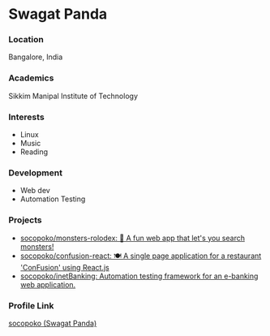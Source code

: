 # Swagat Panda

### Location

Bangalore, India

### Academics

Sikkim Manipal Institute of Technology

### Interests

- Linux
- Music
- Reading

### Development

- Web dev
- Automation Testing

### Projects

- [socopoko/monsters-rolodex: 👹 A fun web app that let's you search monsters!](https://github.com/socopoko/monsters-rolodex)
- [socopoko/confusion-react: 🍽 A single page application for a restaurant 'ConFusion' using React.js](https://github.com/socopoko/confusion-react)
- [socopoko/inetBanking: Automation testing framework for an e-banking web application.](https://github.com/socopoko/inetBanking)


### Profile Link

[socopoko (Swagat Panda)](https://github.com/socopoko)